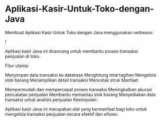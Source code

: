 # Aplikasi-Kasir-Untuk-Toko-dengan-Java
Membuat Aplikasi Kasir Untuk Toko dengan Java menggunakan netbeans.

!























Aplikasi kasir Java ini dirancang untuk membantu proses transaksi penjualan di toko.

Fitur utama:

Menyimpan data transaksi ke database
Menghitung total tagihan
Mengelola stok barang
Menampilkan detail transaksi
Mencetak struk
Manfaat:

Mempermudah dan mempercepat proses transaksi
Meningkatkan akurasi pencatatan penjualan
Membantu memantau stok barang
Menyediakan data transaksi untuk analisis penjualan
Kesimpulan:

Aplikasi kasir Java ini merupakan alat yang bermanfaat bagi toko untuk mengelola transaksi penjualan secara efektif dan efisien.
